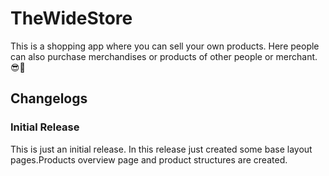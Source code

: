 # TheWideStore
This is a shopping app where you can sell your own products. Here people can also purchase merchandises or products of other people or merchant. 😎🛒
## Changelogs
### Initial Release
This is just an initial release. In this release just created some base layout pages.Products overview page and product structures are created.



